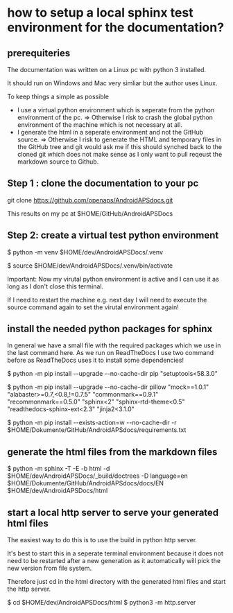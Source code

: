 # how to setup a local sphinx test environment for the documentation?

## prerequiteries

The documentation was written on a Linux pc with python 3 installed.

It should run on Windows and Mac very simliar but the author uses Linux.

To keep things a simple as possible 
+ I use a virtual python environment which is seperate from the python environment of the pc.
=> Otherwise I risk to crash the global python environment of the machine which is not necessary at all.
+ I generate the html in a seperate environment and not the GitHub source.
=> Otherwise I risk to generate the HTML and temporary files in the GitHub tree and git would ask me if this should synched back to the cloned git which does not make sense as I only want to pull reqeust the markdown source to Github.

## Step 1 : clone the documentation to your pc
git clone https://github.com/openaps/AndroidAPSdocs.git

This results on my pc at $HOME/GitHub/AndroidAPSDocs

## Step 2: create a virtual test python environment

$ python -m venv $HOME/dev/AndroidAPSDocs/.venv

$ source $HOME/dev/AndroidAPSDocs/.venv/bin/activate 

Important: Now my virutal python environment is active and I can use it as long as I don't close this terminal.

If I need to restart the machine e.g. next day I will need to execute the source command again to set the virutal environment again!

## install the needed python packages for sphinx

In general we have a small file with the required packages which we use in the last command here. As we run on ReadTheDocs I use two command before as ReadTheDocs  uses it to install some dependencies!

$ python -m pip install --upgrade --no-cache-dir pip "setuptools<58.3.0"

$ python -m pip install --upgrade --no-cache-dir pillow "mock==1.0.1" "alabaster>=0.7,<0.8,!=0.7.5" "commonmark==0.9.1" "recommonmark==0.5.0" "sphinx<2" "sphinx-rtd-theme<0.5" "readthedocs-sphinx-ext<2.3" "jinja2<3.1.0"

$ python -m pip install --exists-action=w --no-cache-dir -r $HOME/Dokumente/GitHub/AndroidAPSdocs/requirements.txt

## generate the html files from the markdown files

$ python -m sphinx -T -E -b html -d $HOME/dev/AndroidAPSDocs/_build/doctrees -D language=en $HOME/Dokumente/GitHub/AndroidAPSdocs/docs/EN $HOME/dev/AndroidAPSDocs/html

## start a local http server to serve your generated html files

The easiest way to do this is to use the build in python http server.

It's best to start this in a seperate terminal environment because it does not need to be restarted after a new generation as it automatically will pick the new version from file system.

Therefore just cd in the html directory with the generated html files and start the http server.

$ cd $HOME/dev/AndroidAPSDocs/html
$ python3 -m http.server 
